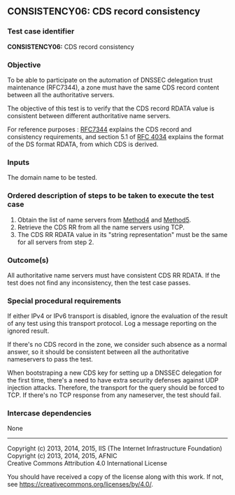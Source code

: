 ## CONSISTENCY06: CDS record consistency

### Test case identifier

**CONSISTENCY06:** CDS record consistency

### Objective

To be able to participate on the automation of DNSSEC delegation trust
maintenance (RFC7344), a zone must have the same CDS record content
between all the authoritative servers.

The objective of this test is to verify that the CDS record RDATA value
is consistent between different authoritative name servers.

For reference purposes : [RFC7344](https://tools.ietf.org/html/rfc7344) 
explains the CDS record and consistency requirements, and section 5.1 of 
[RFC 4034](https://tools.ietf.org/html/rfc4034) explains the format
of the DS format RDATA, from which CDS is derived.

### Inputs

The domain name to be tested.

### Ordered description of steps to be taken to execute the test case

 1. Obtain the list of name servers from [Method4] and [Method5].
 2. Retrieve the CDS RR from all the name servers using TCP.
 3. The CDS RR RDATA value in its "string representation" must be the
    same for all servers from step 2.

### Outcome(s)

All authoritative name servers must have consistent CDS RR RDATA. If
the test does not find any inconsistency, then the test case passes.

### Special procedural requirements	

If either IPv4 or IPv6 transport is disabled, ignore the evaluation of the
result of any test using this transport protocol. Log a message reporting
on the ignored result.

If there's no CDS record in the zone, we consider such absence as a normal
answer, so it should be consistent between all the authoritative
nameservers to pass the test.

When bootstraping a new CDS key for setting up a DNSSEC delegation for
the first time, there's a need to have extra security defenses against
UDP injection attacks. Therefore, the transport for the query should be
forced to TCP. If there's no TCP response from any nameserver, the test
should fail.

### Intercase dependencies

None

-------
[Method4]: ../Methods.md#method-4-obtain-glue-address-records-from-parent
[Method5]: ../Methods.md#method-5-obtain-the-name-server-address-records-from-child

Copyright (c) 2013, 2014, 2015, IIS (The Internet Infrastructure Foundation)  
Copyright (c) 2013, 2014, 2015, AFNIC  
Creative Commons Attribution 4.0 International License

You should have received a copy of the license along with this
work.  If not, see <https://creativecommons.org/licenses/by/4.0/>.
